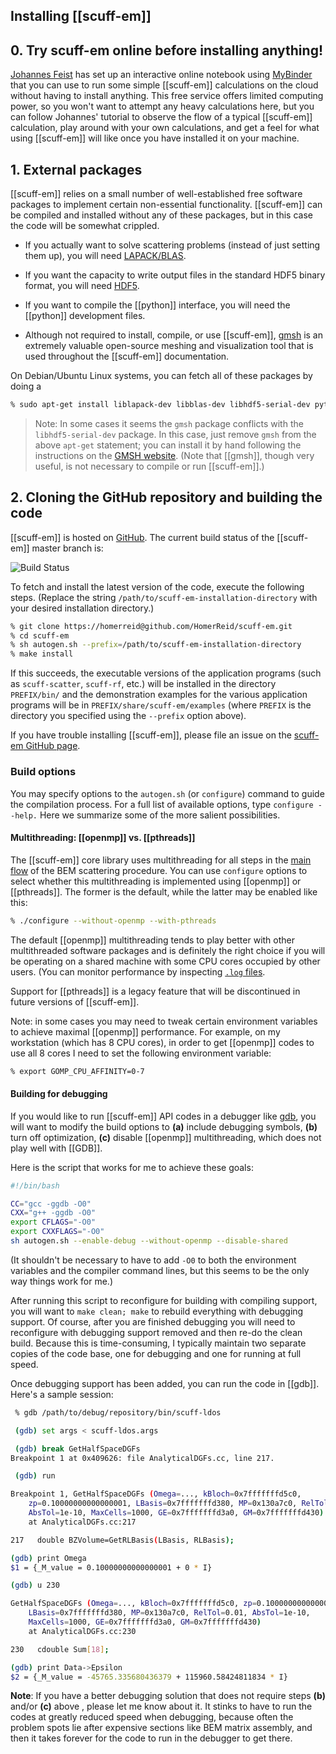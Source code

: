 ## Installing [[scuff-em]]

## 0. Try <span class="SC">scuff-em</span> online before installing anything!

[Johannes Feist](http://www.johannesfeist.eu/) has set up
an interactive online notebook using [MyBinder](http://mybinder.org/)
that you can use to run some simple [[scuff-em]] calculations on
the cloud without having to install anything. This free service
offers limited computing power, so you won't want to attempt any
heavy calculations here, but you can follow Johannes' tutorial
to observe the flow of a typical [[scuff-em]] calculation,
play around with your own calculations, and get a feel for what 
using [[scuff-em]] will like once you have installed it on your 
machine.

## 1. External packages

[[scuff-em]] relies on a small number of well-established free 
software packages to implement certain non-essential functionality. 
[[scuff-em]] can be compiled and installed without any of these packages, 
but in this case the code will be somewhat crippled.

+ If you actually want to solve scattering problems (instead of 
  just setting them up), you will need
  [LAPACK/BLAS](http://www.netlib.org/lapack).

+ If you want the capacity to write output files in the 
  standard HDF5 binary format, you will need
  [HDF5](http://www.hdfgroup.org/HDF5).

+ If you want to compile the [[python]] interface, you will need the
  [[python]] development files.

+ Although not required to install, compile, or use
  [[scuff-em]],
  [<span class="SC">gmsh</span>](http://geuz.org/gmsh)
  is an extremely valuable open-source meshing and visualization
  tool that is used throughout the
  [[scuff-em]] documentation.

On Debian/Ubuntu Linux systems, you can fetch all of these packages by doing a 

````bash
% sudo apt-get install liblapack-dev libblas-dev libhdf5-serial-dev python-dev gmsh
````

> Note: In some cases it seems the ``gmsh`` package conflicts with 
> the ``libhdf5-serial-dev`` package. In this case, just 
> remove ``gmsh`` from the above ``apt-get`` statement; you can 
> install it by hand following the instructions
> on the [GMSH website](http://geuz.org/gmsh).
> (Note that [[gmsh]], though very useful, 
> is not necessary to compile or run [[scuff-em]].)

## 2. Cloning the GitHub repository and building the code

[[scuff-em]] is hosted on [GitHub][GitHub].
The current build status of the [[scuff-em]] master branch is:

![Build Status](https://travis-ci.org/HomerReid/scuff-em.svg?branch=master)

To fetch and install the latest version of the 
code, execute the following steps. (Replace the string
``/path/to/scuff-em-installation-directory``
with your desired installation directory.)

````bash
% git clone https://homerreid@github.com/HomerReid/scuff-em.git
% cd scuff-em
% sh autogen.sh --prefix=/path/to/scuff-em-installation-directory
% make install
````

If this succeeds, the executable versions of the application
programs (such as ``scuff-scatter``, ``scuff-rf``, etc.) will be 
installed in the directory ``PREFIX/bin/`` 
and the demonstration examples for the various application programs 
will be in ``PREFIX/share/scuff-em/examples``
(where ``PREFIX`` is the directory you specified using the 
``--prefix`` option above).

If you have trouble installing [[scuff-em]],
please file an issue on the 
[<span class="SC">scuff-em</span> GitHub page][GitHub].

### Build options

You may specify options to the ``autogen.sh``
(or ``configure``) command to guide the compilation process. 
For a full list of available options,
type ``configure --help.`` Here we summarize some of the
more salient possibilities.

<a name="Threading"></a>
#### Multithreading: [[openmp]] vs. [[pthreads]] 

The [[scuff-em]] core library 
uses multithreading for all steps in the
<a href="scuff-em/libscuff/MainFlow.shtml">main flow</a> of
the BEM scattering procedure. You can use ``configure``
options to select whether this multithreading is implemented
using [[openmp]] or [[pthreads]]. The former is the default,
while the latter may be enabled like this:

````bash
% ./configure --without-openmp --with-pthreads
````

The default [[openmp]]
multithreading tends to play better with other multithreaded 
software packages and is definitely the right choice if you 
will be operating on a shared machine with some CPU cores 
occupied by other users. 
(You can monitor performance by inspecting
[`.log` files][LogFiles].

Support for [[pthreads]]
is a legacy feature that will be discontinued in future versions of 
[[scuff-em]].

Note: in some cases you may need to tweak certain environment 
variables to achieve maximal 
[[openmp]] performance.
For example, on my workstation (which has 8 CPU cores),
in order to get [[openmp]] codes
to use all 8 cores I need to set the following environment
variable:

````bash
% export GOMP_CPU_AFFINITY=0-7
````

<a name="Debugging"></a>
#### Building for debugging

If you would like to run [[scuff-em]] API codes in a debugger
like [<span class="SC">gdb</sc>](https://www.gnu.org/software/gdb),
you will want to modify the build options to **(a)** include
debugging symbols, **(b)** turn off optimization, **(c)**
disable [[openmp]] multithreading, which does not play well
with [[GDB]]. 

Here is the script that works for me to achieve these goals:

````bash
#!/bin/bash

CC="gcc -ggdb -O0"
CXX="g++ -ggdb -O0"
export CFLAGS="-O0"
export CXXFLAGS="-O0"
sh autogen.sh --enable-debug --without-openmp --disable-shared
````

(It shouldn't be necessary to have to add `-O0` to both the
environment variables and the compiler command lines, but
this seems to be the only way things work for me.)

After running this script to reconfigure for building with
compiling support, you will want to `make clean; make`
to rebuild everything with debugging support. Of course,
after you are finished debugging you will need to reconfigure
with debugging support removed and then re-do the 
clean build. Because this is time-consuming, I typically
maintain two separate copies of the code base, one for
debugging and one for running at full speed.

Once debugging support has been added, you can run 
the code in [[gdb]]. Here's a sample session:

````bash
 % gdb /path/to/debug/repository/bin/scuff-ldos

 (gdb) set args < scuff-ldos.args

 (gdb) break GetHalfSpaceDGFs
Breakpoint 1 at 0x409626: file AnalyticalDGFs.cc, line 217.

 (gdb) run

Breakpoint 1, GetHalfSpaceDGFs (Omega=..., kBloch=0x7fffffffd5c0, 
    zp=0.10000000000000001, LBasis=0x7fffffffd380, MP=0x130a7c0, RelTol=0.01, 
    AbsTol=1e-10, MaxCells=1000, GE=0x7fffffffd3a0, GM=0x7fffffffd430)
    at AnalyticalDGFs.cc:217

217	  double BZVolume=GetRLBasis(LBasis, RLBasis);

(gdb) print Omega
$1 = {_M_value = 0.10000000000000001 + 0 * I}

(gdb) u 230

GetHalfSpaceDGFs (Omega=..., kBloch=0x7fffffffd5c0, zp=0.10000000000000001, 
    LBasis=0x7fffffffd380, MP=0x130a7c0, RelTol=0.01, AbsTol=1e-10, 
    MaxCells=1000, GE=0x7fffffffd3a0, GM=0x7fffffffd430)
    at AnalyticalDGFs.cc:230

230	  cdouble Sum[18];

(gdb) print Data->Epsilon
$2 = {_M_value = -45765.335680436379 + 115960.58424811834 * I}
````

**Note**: If you have a better debugging solution that 
does not require steps **(b)** and/or **(c)** above , please
let me know about it. It stinks to have to run the codes
at greatly reduced speed when debugging, because often the
problem spots lie after expensive sections like BEM matrix
assembly, and then it takes forever for the code to run
in the debugger to get there.

[GitHub]:                      https://github.com/HomerReid/scuff-em/
[LogFiles]:                    ../applications/GeneralReference.md#LogFiles
